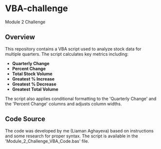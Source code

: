 # VBA-challenge
Module 2 Challenge

## Overview

This repository contains a VBA script used to analyze stock data for multiple quarters. The script calculates key metrics including:

- **Quarterly Change**
- **Percent Change**
- **Total Stock Volume**
- **Greatest % Increase**
- **Greatest % Decrease**
- **Greatest Total Volume**

The script also applies conditional formatting to the 'Quarterly Change' and the 'Percent Change' columns and adjusts column widths.

## Code Source

The code was developed by me (Liaman Aghayeva) based on instructions and some research for proper syntax. The script is available in the 'Module_2_Challenge_VBA_Code.bas' file.
